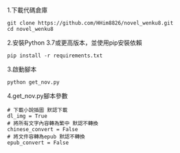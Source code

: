 1.下載代碼倉庫
```
git clone https://github.com/HHim8826/novel_wenku8.git
cd novel_wenku8
```
2.安裝Python 3.7或更高版本，並使用pip安裝依賴
```
pip install -r requirements.txt
```
3.啟動腳本
```
python get_nov.py
```
4.get_nov.py腳本參數
```
# 下載小說插圖 默認下載
dl_img = True
# 將所有文字內容轉為繁中 默認不轉換
chinese_convert = False
# 將文件容轉為epub 默認不轉換
epub_convert = False
```
